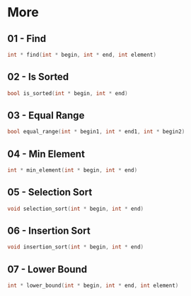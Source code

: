 # More

## 01 - Find

```c++
int * find(int * begin, int * end, int element)
```

## 02 - Is Sorted

```c++
bool is_sorted(int * begin, int * end)
```

## 03 - Equal Range

```c++
bool equal_range(int * begin1, int * end1, int * begin2)
```

## 04 - Min Element

```c++
int * min_element(int * begin, int * end)
```

## 05 - Selection Sort

```c++
void selection_sort(int * begin, int * end)
```

## 06 - Insertion Sort

```c++
void insertion_sort(int * begin, int * end)
```

## 07 - Lower Bound

```c++
int * lower_bound(int * begin, int * end, int element)
```
